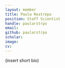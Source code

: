 ```yaml
---
layout: member
title: Paula Restrepo
position: Staff Scientist
handle: paularstrpo
email: 
github: paularstrpo
scholar:
image: 
cv: 
---
```


(insert short bio)